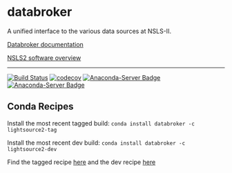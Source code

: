 # databroker


A unified interface to the various data sources at NSLS-II.


[Databroker documentation](http://nsls-ii.github.io/databroker)

[NSLS2 software overview](http://nsls-ii.github.io)

---------------

[![Build Status](https://travis-ci.org/bluesky/databroker.svg?branch=master)](https://travis-ci.org/bluesky/databroker)
[![codecov](https://codecov.io/gh/bluesky/databroker/branch/master/graph/badge.svg)](https://codecov.io/gh/bluesky/databroker)
[![Anaconda-Server Badge](https://anaconda.org/lightsource2/databroker/badges/version.svg)](https://anaconda.org/lightsource2/databroker)
[![Anaconda-Server Badge](https://anaconda.org/lightsource2/databroker/badges/license.svg)](https://anaconda.org/lightsource2/databroker)

## Conda Recipes

Install the most recent tagged build: `conda install databroker -c lightsource2-tag`

Install the most recent dev build: `conda install databroker -c lightsource2-dev`

Find the tagged recipe [here](https://github.com/NSLS-II/lightsource2-recipes/tree/master/recipes-tag/databroker) and the dev recipe [here](https://github.com/NSLS-II/lightsource2-recipes/tree/master/recipes-dev/databroker)
